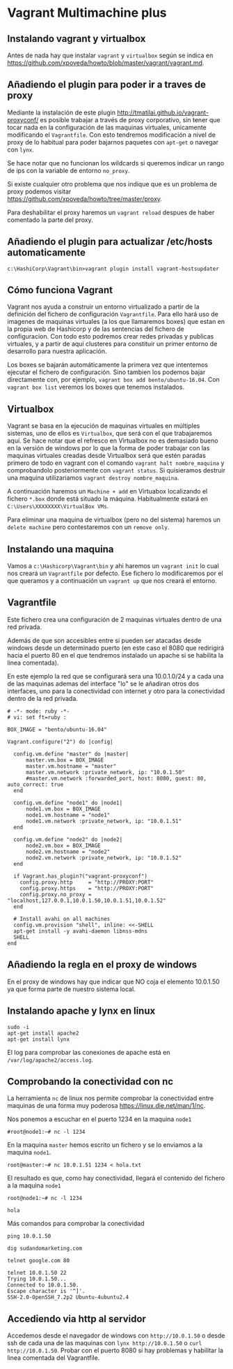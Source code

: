 Vagrant Multimachine plus
=========================

Instalando vagrant y virtualbox
-------------------------------
Antes de nada hay que instalar `vagrant` y `virtualbox` según se indica en https://github.com/xpoveda/howto/blob/master/vagrant/vagrant.md.

Añadiendo el plugin para poder ir a traves de proxy
---------------------------------------------------
Mediante la instalación de este plugin http://tmatilai.github.io/vagrant-proxyconf/ es posible trabajar a través de proxy corporativo, sin tener que tocar nada en la configuración de las maquinas virtuales, unicamente modificando el `Vagrantfile`. Con esto tendremos modificación a nivel de proxy de lo habitual para poder bajarnos paquetes con `apt-get` o navegar con `lynx`.

Se hace notar que no funcionan los wildcards si queremos indicar un rango de ips con la variable de entorno `no_proxy`.

Si existe cualquier otro problema que nos indique que es un problema de proxy podemos visitar https://github.com/xpoveda/howto/tree/master/proxy.

Para deshabilitar el proxy haremos un `vagrant reload` despues de haber comentado la parte del proxy.

Añadiendo el plugin para actualizar /etc/hosts automaticamente
---------------------------------------------------------------
```
c:\HashiCorp\Vagrant\bin>vagrant plugin install vagrant-hostsupdater
```


Cómo funciona Vagrant
----------------------
Vagrant nos ayuda a construir un entorno virtualizado a partir de la definición del fichero de configuración `Vagrantfile`.
Para ello hará uso de imagenes de maquinas virtuales (a los que llamaremos boxes) que estan en la propia web de Hashicorp y de las sentencias del fichero de configuracion. Con todo esto podremos crear redes privadas y publicas virtuales, y a partir de aquí clusteres para constituir un primer entorno de desarrollo para nuestra aplicación.

Los boxes se bajarán automáticamente la primera vez que intentemos ejecutar el fichero de configuración.
Sino tambien los podemos bajar directamente con, por ejemplo, `vagrant box add bento/ubuntu-16.04`. Con `vagrant box list` veremos los boxes que tenemos instalados.

Virtualbox
----------
Vagrant se basa en la ejecución de maquinas virtuales en múltiples sistemas, uno de ellos es `Virtualbox`, que será con el que trabajaremos aquí. Se hace notar que el refresco en Virtualbox no es demasiado bueno en la versión de windows por lo que la forma de poder trabajar con las maquinas virtuales creadas desde Virtualbox será que estén paradas primero de todo en vagrant con el comando `vagrant halt nombre_maquina` y comprobandolo posteriormente con `vagrant status`. Si quisieramos destruir una maquina utilizariamos `vagrant destroy nombre_maquina`.

A continuación haremos un `Machine + add` en Virtuabox localizando el fichero `*.box` donde está situado la máquina. Habitualmente estará en `C:\Users\XXXXXXXX\VirtualBox VMs`.

Para eliminar una maquina de virtualbox (pero no del sistema) haremos un `delete machine` pero contestaremos con un `remove only`.

Instalando una maquina
-----------------------
Vamos a `c:\Hashicorp\Vagrant\bin` y ahi haremos un `vagrant init` lo cual nos creará un `Vagrantfile` por defecto. Ese fichero lo modificaremos por el que queramos y a continuación un `vagrant up` que nos creará el entorno.

Vagrantfile
-----------
Este fichero crea una configuración de 2 maquinas virtuales dentro de una red privada.

Además de que son accesibles entre si pueden ser atacadas desde windows desde un determinado puerto (en este caso el 8080 que redirigirá hacia el puerto 80 en el que tendremos instalado un apache si se habilita la linea comentada).

En este ejemplo la red que se configurará sera una 10.0.1.0/24 y a cada una de las maquinas ademas del interface "lo" se le añadiran otros dos interfaces, uno para la conectividad con internet y otro para la conectividad dentro de la red privada.

```
# -*- mode: ruby -*-
# vi: set ft=ruby :

BOX_IMAGE = "bento/ubuntu-16.04"

Vagrant.configure("2") do |config|

  config.vm.define "master" do |master|
      master.vm.box = BOX_IMAGE
      master.vm.hostname = "master"
      master.vm.network :private_network, ip: "10.0.1.50"
      #master.vm.network :forwarded_port, host: 8080, guest: 80, auto_correct: true
  end

  config.vm.define "node1" do |node1|
      node1.vm.box = BOX_IMAGE
      node1.vm.hostname = "node1"
      node1.vm.network :private_network, ip: "10.0.1.51"
  end  
  
  config.vm.define "node2" do |node2|
      node2.vm.box = BOX_IMAGE
      node2.vm.hostname = "node2"
      node2.vm.network :private_network, ip: "10.0.1.52"
  end  
   
  if Vagrant.has_plugin?("vagrant-proxyconf")
    config.proxy.http     = "http://PROXY:PORT"
    config.proxy.https    = "http://PROXY:PORT"
    config.proxy.no_proxy = "localhost,127.0.0.1,10.0.1.50,10.0.1.51,10.0.1.52"
  end
  	
  # Install avahi on all machines 
  config.vm.provision "shell", inline: <<-SHELL 
  apt-get install -y avahi-daemon libnss-mdns
  SHELL
end
```
Añadiendo la regla en el proxy de windows
-----------------------------------------
En el proxy de windows hay que indicar que NO coja el elemento 10.0.1.50 ya que forma parte de nuestro sistema local.

Instalando apache y lynx en linux
---------------------------------
```
sudo -i
apt-get install apache2
apt-get install lynx
```

El log para comprobar las conexiones de apache está en `/var/log/apache2/access.log`.

Comprobando la conectividad con nc
----------------------------------
La herramienta `nc` de linux nos permite comprobar la conectividad entre maquinas de una forma muy poderosa https://linux.die.net/man/1/nc.

Nos ponemos a escuchar en el puerto 1234 en la maquina `node1`
```
#root@node1:~# nc -l 1234

```

En la maquina `master` hemos escrito un fichero y se lo enviamos a la maquina `node1`.
```
root@master:~# nc 10.0.1.51 1234 < hola.txt
```

El resultado es que, como hay conectividad, llegará el contenido del fichero a la maquina `node1`
```
root@node1:~# nc -l 1234

hola
```

Más comandos para comprobar la conectividad
```
ping 10.0.1.50

dig sudandomarketing.com

telnet google.com 80

telnet 10.0.1.50 22
Trying 10.0.1.50...
Connected to 10.0.1.50.
Escape character is '^]'.
SSH-2.0-OpenSSH_7.2p2 Ubuntu-4ubuntu2.4
```

Accediendo via http al servidor
-------------------------------
Accedemos desde el navegador de windows con `http://10.0.1.50` o desde ssh de cada una de las maquinas con `lynx http://10.0.1.50` o `curl http://10.0.1.50`. Probar con el puerto 8080 si hay problemas y habilitar la linea comentada del Vagrantfile.
